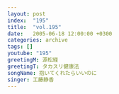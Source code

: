```yaml
---
layout: post
index:  "195"
title:  "vol.195"
date:   2005-06-18 12:00:00 +0300
categories: archive
tags: []
youtube: "195"
greetingM: 源松経
greetingT: タカスリ健康法
songName: 抱いてくれたらいいのに
singer: 工藤静香
---
```

